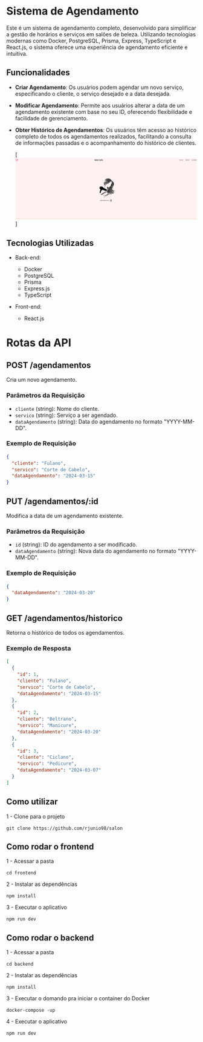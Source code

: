 # Sistema de Agendamento

Este é um sistema de agendamento completo, desenvolvido para simplificar a gestão de horários e serviços em salões de beleza. Utilizando tecnologias modernas como Docker, PostgreSQL, Prisma, Express, TypeScript e React.js, o sistema oferece uma experiência de agendamento eficiente e intuitiva.

## Funcionalidades

- **Criar Agendamento**: Os usuários podem agendar um novo serviço, especificando o cliente, o serviço desejado e a data desejada.
- **Modificar Agendamento**: Permite aos usuários alterar a data de um agendamento existente com base no seu ID, oferecendo flexibilidade e facilidade de gerenciamento.
- **Obter Histórico de Agendamentos**: Os usuários têm acesso ao histórico completo de todos os agendamentos realizados, facilitando a consulta de informações passadas e o acompanhamento do histórico de clientes.

  [<img src="./design/agendamento.gif" alt="gif do projeto">]

## Tecnologias Utilizadas

- Back-end:

  - Docker
  - PostgreSQL
  - Prisma
  - Express.js
  - TypeScript

- Front-end:
  - React.js

# Rotas da API

## POST /agendamentos

Cria um novo agendamento.

### Parâmetros da Requisição

- `cliente` (string): Nome do cliente.
- `servico` (string): Serviço a ser agendado.
- `dataAgendamento` (string): Data do agendamento no formato "YYYY-MM-DD".

### Exemplo de Requisição

```json
{
  "cliente": "Fulano",
  "servico": "Corte de Cabelo",
  "dataAgendamento": "2024-03-15"
}
```

## PUT /agendamentos/:id

Modifica a data de um agendamento existente.

### Parâmetros da Requisição

- `id` (string): ID do agendamento a ser modificado.
- `dataAgendamento` (string): Nova data do agendamento no formato "YYYY-MM-DD".

### Exemplo de Requisição

```json
{
  "dataAgendamento": "2024-03-20"
}
```

## GET /agendamentos/historico

Retorna o histórico de todos os agendamentos.

### Exemplo de Resposta

```json
[
  {
    "id": 1,
    "cliente": "Fulano",
    "servico": "Corte de Cabelo",
    "dataAgendamento": "2024-03-15"
  },
  {
    "id": 2,
    "cliente": "Beltrano",
    "servico": "Manicure",
    "dataAgendamento": "2024-03-20"
  },
  {
    "id": 3,
    "cliente": "Ciclano",
    "servico": "Pedicure",
    "dataAgendamento": "2024-03-07"
  }
]
```

## Como utilizar

1 - Clone para o projeto

```
git clone https://github.com/rjunio98/salon
```

## Como rodar o frontend

1 - Acessar a pasta

```
cd frontend
```

2 - Instalar as dependências

```
npm install
```

3 - Executar o aplicativo

```
npm run dev
```

## Como rodar o backend

1 - Acessar a pasta

```
cd backend
```

2 - Instalar as dependências

```
npm install
```

3 - Executar o domando pra iniciar o container do Docker

```
docker-compose -up
```

4 - Executar o aplicativo

```
npm run dev
```

